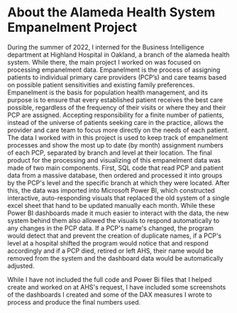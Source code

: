 # About the Alameda Health System Empanelment Project

During the summer of 2022, I interned for the Business Intelligence department at Highland Hospital in Oakland, a branch of the alameda health system. 
While there, the main project I worked on was focused on processing empanelment data. Empanelment is the process of assigning patients to individual 
primary care providers (PCP’s) and care teams based on possible patient sensitivities and existing family preferences. Empanelment is the basis for 
population health management, and its purpose is to ensure that every established patient receives the best care possible, regardless of the frequency 
of their visits or where they and their PCP are assigned. Accepting responsibility for a finite number of patients, instead of the universe of patients 
seeking care in the practice, allows the provider and care team to focus more directly on the needs of each patient. The data I worked with in this 
project  is used to keep track of empanelment processes and show the most up to date (by month) assignment numbers of each PCP, separated by branch and
level at their location. The final product for the  processing and visualizing of this empanelment data was made of two main components. First, SQL code
that read PCP and patient data from a massive database, then ordered and processed it into groups by the PCP's level and the specific branch at which they
were located. After this, the data was imported into Microsoft Power BI, which constructed interactive, auto-responding visuals that replaced the old 
system of a single excel sheet that hand to be updated manually each month. While these Power BI dashboards made it much easier to interact with the data, 
the new system behind them also allowed the visuals to respond automatically to any changes in the PCP data. If a PCP's name's changed, the program would 
detect that and prevent the creation of duplicate names, if a PCP's level at a hospital shifted the program would notice that and respond accordingly and 
if a PCP died, retired or left AHS, their name would be removed from the system and the dashboard data would be automatically adjusted.

While I have not included the full code and Power Bi files that I helped create and worked on at AHS's request, I have included some screenshots of the 
dashboards I created and some of the DAX measures I wrote to process and produce the final numbers used.
